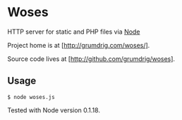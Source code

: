 Woses
=====

HTTP server for static and PHP files via [Node](http://nodejs.org/)

Project home is at [http://grumdrig.com/woses/].

Source code lives at [http://github.com/grumdrig/woses].


Usage 
-----

`$ node woses.js`


Tested with Node version 0.1.18.
